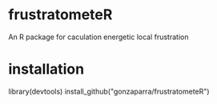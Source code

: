 # frustratometeR
An R package for caculation energetic local frustration

# installation 
library(devtools)
install_github("gonzaparra/frustratometeR")


